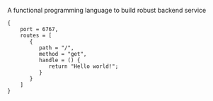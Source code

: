 

A functional programming language to build robust backend service 
```
{
	port = 6767,
	routes = [
       {
          path = "/",
          method = "get",
          handle = () { 
             return "Hello world!";
          }
       }
    ]
}
```
